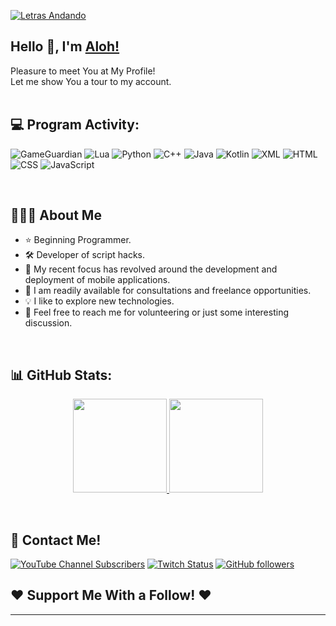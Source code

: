 [![Letras Andando](https://readme-typing-svg.demolab.com?font=Montserrat&weight=500&size=30&pause=1000&color=F7A02D&repeat=true&width=435&lines=Follow+me+on+GitHub+%3AD)](https://git.io/typing-svg)



<h2 align="left">
  Hello 👋, I'm 
    <a href="https://github.com/xAloh-YTx">
      Aloh!
    </a>
</h2>


Pleasure to meet You at My Profile!
</br>
Let me show You a tour to my account.
</br>
</br>


## 💻 Program Activity:

![GameGuardian](https://img.shields.io/badge/GameGuardian-%2348007C?logoColor=white)
![Lua](https://img.shields.io/badge/Lua-%232C2D72?logo=lua&logoColor=white)
![Python](https://img.shields.io/badge/Python-3776AB?style=flat-square&logo=Python&logoColor=white)
![C++](https://img.shields.io/badge/C%2B%2B-%2300599C?logo=cplusplus&logoColor=white)
![Java](https://img.shields.io/badge/Java-%23FF9E0F?logoColor=white)
![Kotlin](https://img.shields.io/badge/Kotlin-%237F52FF?logo=kotlin&logoColor=white)
![XML](https://img.shields.io/badge/XML-%230AE524?logoColor=white)
![HTML](https://img.shields.io/badge/HTML-%23E34F26?logo=html5&logoColor=white)
![CSS](https://img.shields.io/badge/CSS-%23663399?logo=css&logoColor=white)
![JavaScript](https://img.shields.io/badge/JavaScript-3776AB?style=flat-square&logo=JavaScript&logoColor=white)

</br>

## 👨🏻‍💻 About Me

- ⭐ Beginning Programmer. 
- 🛠️ Developer of script hacks.
- 🌱 My recent focus has revolved around the development and deployment of mobile applications.
- 💼 I am readily available for consultations and freelance opportunities.
- 💡 I like to explore new technologies.
- 💬 Feel free to reach me for volunteering or just some interesting discussion.

</br>

<div align="center"> </div>

## 📊 GitHub Stats:

<p align="center">
<a href="https://github.com/xAloh-YTx">
  <img height="150em" src="https://github-readme-stats.vercel.app/api?username=xAloh-YTx&show_icons=true&theme=algolia&include_all_commits=true&count_private=true"/>
  <img height="150em" src="https://github-readme-stats.vercel.app/api/top-langs/?username=xAloh-YTx&layout=compact&langs_count=8&theme=algolia"/>
</a>
</p>
</br>
<h2 align="left">📲 Contact Me!</h2>

[![YouTube Channel Subscribers](https://img.shields.io/youtube/channel/subscribers/UCf8FbEv3iLQ20KiFZwv9mlg?style=social)](https://youtube.com/channel/UCf8FbEv3iLQ20KiFZwv9mlg?sub_confirmation=1)
[![Twitch Status](https://img.shields.io/twitch/status/alohyt_?style=social)](https://www.twitch.tv/alohyt_)
[![GitHub followers](https://img.shields.io/github/followers/xAloh-YTx?style=social)](https://github.com/xAloh-YTx)



## ❤️ Support Me With a Follow! ❤️

----
